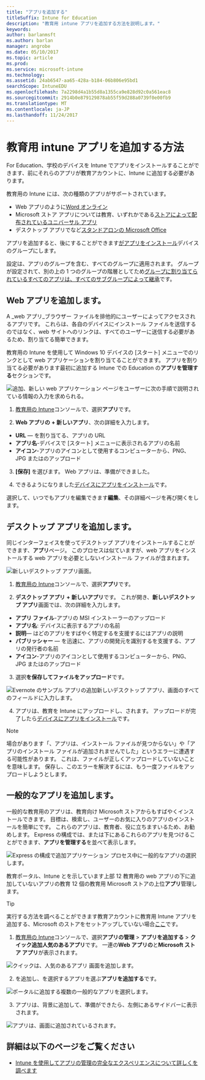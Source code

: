 ```yaml
---
title: "アプリを追加する"
titleSuffix: Intune for Education
description: "教育用 intune アプリを追加する方法を説明します。"
keywords: 
author: barlanmsft
ms.author: barlan
manager: angrobe
ms.date: 05/10/2017
ms.topic: article
ms.prod: 
ms.service: microsoft-intune
ms.technology: 
ms.assetid: 24ab6547-aa65-428a-b184-06b806e95bd1
searchScope: IntuneEDU
ms.openlocfilehash: 7a2298d4a1b55d8a1355ca9e828d92c0a561eac8
ms.sourcegitcommit: 2914b0e879129878ab55f59d288a0739f0e00fb9
ms.translationtype: MT
ms.contentlocale: ja-JP
ms.lasthandoff: 11/24/2017
---
```

# <a name="how-do-i-add-apps-to-intune-for-education"></a>教育用 intune アプリを追加する方法

For Education、学校のデバイスを Intune でアプリをインストールすることができます、前にそれらのアプリが教育アカウントに、Intune に追加する必要があります。

教育用の Intune には、次の種類のアプリがサポートされています。
- Web アプリのように[Word オンライン](https://office.live.com/start/Word.aspx)
- Microsoft ストア アプリについては教育、いずれかである[ストアによって配布されているユニバーサル アプリ](https://technet.microsoft.com/itpro/windows/manage/apps-in-windows-store-for-business)
- デスクトップ アプリでなど[スタンドアロンの Microsoft Office](https://products.office.com/products)

アプリを追加すると、後にすることができます[がアプリをインストール](install-apps.md)デバイスのグループにします。

設定は、アプリのグループを含む、すべてのグループに適用されます。 グループが設定されて、別の上の 1 つのグループの階層としてため[グループに割り当てられているすべてのアプリは、すべてのサブグループによって継承](settings-inheritance.md)です。

## <a name="add-web-apps"></a>Web アプリを追加します。

A _web アプリ_ブラウザー ファイルを排他的にユーザーによってアクセスされるアプリです。 これらは、各自のデバイスにインストール ファイルを送信するのではなく、web サイトへのリンクは、すべてのユーザーに送信する必要があるため、割り当てる簡単できます。

教育用の Intune を使用して Windows 10 デバイスの [スタート] メニューでのリンクとして web アプリケーションを割り当てることができます。 アプリを割り当てる必要があります最初に追加する Intune での Education の**アプリを管理する**セクションです。

  ![追加、新しい web アプリケーション ページをユーザーに次の手順で説明されている情報の入力を求められる。](./media/apps-001-add-webapp.png)

1. [教育用の Intune](https://intuneeducation.portal.azure.com)コンソールで、選択**アプリ**です。

2. **Web アプリの** **+ 新しいアプリ**、次の詳細を入力します。
 * **URL** — を割り当てる、アプリの URL
 * **アプリ名**-デバイスで [スタート] メニューに表示されるアプリの名前
 * **アイコン**-アプリのアイコンとして使用するコンピューターから、PNG、JPG またはのアップロード

3. **[保存]** を選びます。 Web アプリは、準備ができました。

4. できるようになりました[デバイスにアプリをインストール](install-apps.md)です。

選択して、いつでもアプリを編集できます**編集**、その詳細ページを再び開くをします。

## <a name="add-desktop-apps"></a>デスクトップ アプリを追加します。

同じインターフェイスを使ってデスクトップ アプリをインストールすることができます、**アプリ**ページ。 このプロセスは似ていますが、web アプリをインストールする web アプリを必要としないインストール ファイルが含まれます。

![新しいデスクトップ アプリ画面。](./media/apps-003-add-desktop-app.png)

1. [教育用の Intune](https://intuneeducation.portal.azure.com)コンソールで、選択**アプリ**です。

2. **デスクトップ アプリ** **+ 新しいアプリ**です。 これが開き、**新しいデスクトップ アプリ**画面では、次の詳細を入力します。
 * **アプリ ファイル**-アプリの MSI インストーラーのアップロード
 * **アプリ名**: デバイスに表示するアプリの名前
 * **説明**— はどのアプリをすばやく特定するを支援するにはアプリの説明
 * **パブリッシャー** — を迅速に、アプリの開発元を識別するを支援する、アプリの発行者の名前
 * **アイコン**-アプリのアイコンとして使用するコンピューターから、PNG、JPG またはのアップロード

3. 選択**を保存してファイルをアップロード**です。

  ![Evernote のサンプル アプリの追加新しいデスクトップ アプリ、画面のすべてのフィールドに入力します。](./media/apps-004-filled-out-desktop-app.png)

4. アプリは、教育を Intune にアップロードし、されます。 アップロードが完了したら[デバイスにアプリをインストール](install-apps.md)です。

> [!NOTE]
> 場合があります「、アプリは、インストール ファイルが見つからない」や「アプリのインストール ファイルが追加されませんでした」というエラーに遭遇する可能性があります。 これは、ファイルが正しくアップロードしていないことを意味します。 保存し、このエラーを解決するには、もう一度ファイルをアップロードしようとします。

## <a name="add-popular-apps"></a>一般的なアプリを追加します。

一般的な教育用のアプリは、教育向け Microsoft ストアからもすばやくインストールできます。 目標は、検索し、ユーザーのお気に入りのアプリのインストールを簡単にです。 これらのアプリは、教育者、役に立ちますいるため、お勧めします。 Express の構成では、または下にあるこれらのアプリを見つけることができます、**アプリを管理する**を並べて表示します。

  ![Express の構成で追加アプリケーション プロセス中に一般的なアプリの選択します。](./media/apps-005-popular-apps.png)

教育ポータル、Intune とを示しています上部 12 教育用の web アプリの下に追加していないアプリの教育 12 個の教育用 Microsoft ストアの上位**アプリ**管理します。

> [!TIP]
> 実行する方法を調べることができます教育アカウントに教育用 Intune アプリを追加する、Microsoft のストアをセットアップしていない場合[ここ](acquire-store-apps.md)です。

1. [教育用の Intune](https://intuneeducation.portal.azure.com)コンソールで、選択**アプリの管理** > **アプリを追加する** > **クイック追加人気のあるアプリ**です。 一連の**Web アプリの**と**Microsoft ストア アプリ**が表示されます。

  ![クイックは、人気のあるアプリ 画面を追加します。](./media/apps-006-add-popular-apps.png)

2. を追加し、を選択するアプリを選ぶ**アプリを追加する**です。

  ![ポータルに追加する複数の一般的なアプリを選択します。](./media/apps-007-select-multiple-popular-apps.png)

3. アプリは、背景に追加して、準備ができたら、左側にあるサイドバーに表示されます。

  ![アプリは、画面に追加されているされます。](./media/apps-008-your-popular-apps-are-being-added.png)

## <a name="find-out-more"></a>詳細は以下のページをご覧ください

- [Intune を使用してアプリの管理の完全なエクスペリエンスについて詳しくを調べます](https://docs.microsoft.com/intune/deploy-use/add-apps)
